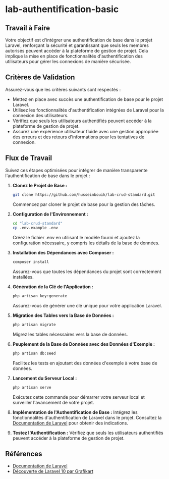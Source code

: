 # lab-authentification-basic

## Travail à Faire
Votre objectif est d'intégrer une authentification de base dans le projet Laravel, renforçant la sécurité et garantissant que seuls les membres autorisés peuvent accéder à la plateforme de gestion de projet. Cela implique la mise en place de fonctionnalités d'authentification des utilisateurs pour gérer les connexions de manière sécurisée.

## Critères de Validation
Assurez-vous que les critères suivants sont respectés :

- Mettez en place avec succès une authentification de base pour le projet Laravel.
- Utilisez les fonctionnalités d'authentification intégrées de Laravel pour la connexion des utilisateurs.
- Vérifiez que seuls les utilisateurs authentifiés peuvent accéder à la plateforme de gestion de projet.
- Assurez une expérience utilisateur fluide avec une gestion appropriée des erreurs et des retours d'informations pour les tentatives de connexion.

## Flux de Travail

Suivez ces étapes optimisées pour intégrer de manière transparente l'authentification de base dans le projet :

1. **Clonez le Projet de Base :**
   ```bash
   git clone https://github.com/husseinbouik/lab-crud-standard.git
   ```
   Commencez par cloner le projet de base pour la gestion des tâches.

2. **Configuration de l'Environnement :**
   ```bash
   cd "lab-crud-standard"
   cp .env.example .env
   ```
   Créez le fichier .env en utilisant le modèle fourni et ajoutez la configuration nécessaire, y compris les détails de la base de données.

3. **Installation des Dépendances avec Composer :**
   ```bash
   composer install
   ```
   Assurez-vous que toutes les dépendances du projet sont correctement installées.

4. **Génération de la Clé de l'Application :**
   ```bash
   php artisan key:generate
   ```
   Assurez-vous de générer une clé unique pour votre application Laravel.

5. **Migration des Tables vers la Base de Données :**
   ```bash
   php artisan migrate
   ```
   Migrez les tables nécessaires vers la base de données.

6. **Peuplement de la Base de Données avec des Données d'Exemple :**
   ```bash
   php artisan db:seed
   ```
   Facilitez les tests en ajoutant des données d'exemple à votre base de données.

7. **Lancement du Serveur Local :**
   ```bash
   php artisan serve
   ```
   Exécutez cette commande pour démarrer votre serveur local et surveiller l'avancement de votre projet.

8. **Implémentation de l'Authentification de Base :**
   Intégrez les fonctionnalités d'authentification de Laravel dans le projet. Consultez la [Documentation de Laravel](https://laravel.com/docs/10.x) pour obtenir des indications.

9. **Testez l'Authentification :**
   Vérifiez que seuls les utilisateurs authentifiés peuvent accéder à la plateforme de gestion de projet.

## Références

- [Documentation de Laravel](https://laravel.com/docs/10.x)
- [Découverte de Laravel 10 par Grafikart](https://grafikart.fr/formations/laravel)
